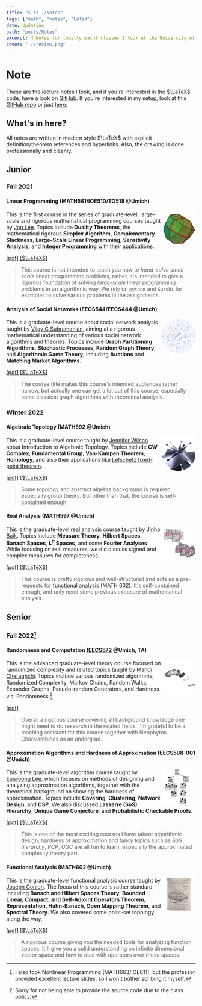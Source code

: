 ```yaml
---
title: "$ ls ./Notes"
tags: ["math", "notes", "LaTeX"]
date: Updating
path: "posts/Notes"
excerpt: 📝 Notes for (mostly math) classes I took at the University of Michigan.
cover: "./preview.png"
---
```


# Note

These are the lecture notes I took, and if you're interested in the $\LaTeX$ code, have a look on [GitHub](https://github.com/sleepymalc/Notes). If you're interested in my setup, look at this [GitHub repo](https://github.com/sleepymalc/VSCode-LaTeX-Inkscape) or just [here](./VSCode-LaTeX-Inkscape).

## What's in here?

All notes are written in modern style $\LaTeX$ with explicit definition/theorem references and hyperlinks. Also, the drawing is done professionally and cleanly.

## Junior

### Fall 2021

#### Linear Programming (MATH561/IOE510/TO518 @Umich)

<p>
	<img src="./figures/MATH561.png" align="right" width="18%"/>
</p>

This is the first course in the series of graduate-level, large-scale and rigorous mathematical programming courses taught by [Jon Lee](https://sites.google.com/site/jonleewebpage/). Topics include **Duality Theorems**, the mathematical rigorous **Simplex Algorithm**, **Complementary Slackness**, **Large-Scale Linear Programming**, **Sensitivity Analysis**, and **Integer Programming** with their applications.

[\[pdf\]](./Notes/LinProg.pdf) [\[$\LaTeX$\]](https://github.com/sleepymalc/Notes/tree/main/MATH561-Linear-Programming)

> This course is not intended to teach you how to *hand-solve small-scale* linear programming problems, rather, it's intended to give a rigorous foundation of solving *large-scale* linear programming problems in an algorithmic way. We rely on `python` and `Gurobi` for examples to solve various problems in the assignments.

#### Analysis of Social Networks (EECS544/EECS444 @Umich)

<p>
	<img src="./figures/EECS544.png" align="right" width="18%"/>
</p>

This is a graduate-level course about social network analysis taught by [Vijay G Subramanian](https://subramanian.engin.umich.edu/), aiming at a rigorous mathematical understanding of various social network algorithms and theories. Topics include **Graph Partitioning Algorithms**, **Stochastic Processes**, **Random Graph Theory**, and **Algorithmic Game Theory**, including **Auctions** and **Matching Market Algorithms**.

[\[pdf\]](./Notes/SocNetAnalysis.pdf) [\[$\LaTeX$\]](https://github.com/sleepymalc/Notes/tree/main/EECS544-Analysis-of-Social-Networks)

> The course title makes this course's intended audiences rather narrow, but actually one can get a lot out of this course, especially some classical graph algorithms with theoretical analysis.

### Winter 2022

#### Algebraic Topology (MATH592 @Umich)

<p>
	<img src="./figures/MATH592.png" align="right" width="18%"/>
</p>

This is a graduate-level course taught by [Jennifer Wilson](http://www.math.lsa.umich.edu/~jchw/) about Introduction to Algebraic Topology. Topics include **CW-Complex**, **Fundamental Group**, **Van-Kampen Theorem**, **Homology**, and also their applications like [Lefschetz fixed-point theorem](https://en.wikipedia.org/wiki/Lefschetz_fixed-point_theorem).

[\[pdf\]](./Notes/AlgTop.pdf) [\[$\LaTeX$\]](https://github.com/sleepymalc/Notes/tree/main/MATH592-Introduction-to-Algebraic-Topology)

> Some topology and abstract algebra background is required, especially group theory. But other than that, the course is self-contained enough.

#### Real Analysis (MATH597 @Umich)

<p>
	<img src="./figures/MATH597.png" align="right" width="18%"/>
</p>

This is the graduate-level real analysis course taught by [Jinho Baik](http://www.math.lsa.umich.edu/~baik/Welcome.html). Topics include **Measure Theory**, **Hilbert Spaces**, **Banach Spaces**, **$L^p$ Spaces**, and some **Fourier Analyses**. While focusing on real measures, we did discuss signed and complex measures for completeness.

[\[pdf\]](./Notes/ReAnalysis.pdf) [\[$\LaTeX$\]](https://github.com/sleepymalc/Notes/tree/main/MATH597-AnalysisII)

> This course is pretty rigorous and well-structured and acts as a pre-requests for [functional analysis (MATH 602)](#functional-analysis-math602-umich). It's self-contained enough, and only need some previous exposure of mathematical analysis.

## Senior

### Fall 2022[^1]

[^1]: I also took Nonlinear Programming (MATH663/IOE611), but the professor provided excellent lecture slides, so I won't bother scribing it myself.

#### Randomness and Computation ([EECS572](https://mahdi.ch/eecs572/) @Umich, TA)

<p>
	<img src="./figures/EECS572.png" align="right" width="18%"/>
</p>

This is the advanced graduate-level theory course focused on randomized complexity and related topics taught by [Mahdi Cheraghchi](https://mahdi.ch/). Topics include various randomized algorithms, Randomized Complexity, Markov Chains, Random Walks, Expander Graphs, Pseudo-random Generators, and Hardness v.s. Randomness.[^2]

[\[pdf\]](./Notes/RandComp.pdf)

> Overall a rigorous course covering all background knowledge one might need to do research in the related fields. I'm grateful to be a teaching assistant for this course together with Neophytos Charalambides as an undergrad.

[^2]: Sorry for not being able to provide the source code due to the class policy.

#### Approximation Algorithms and Hardness of Approximation (EECS598-001 @Umich)

<p>
	<img src="./figures/EECS598-001.png" align="right" width="18%"/>
</p>

This is the graduate-level algorithm course taught by [Euiwoong Lee](https://web.eecs.umich.edu/~euiwoong/), which focuses on methods of designing and analyzing approximation algorithms, together with the theoretical background on showing the hardness of approximation. Topics include **Covering**, **Clustering**, **Network Design**, and **CSP**. We also discussed **Lasserre (SoS) Hierarchy**, **Unique Game Conjecture**, and **Probabilistic Checkable Proofs**.

[\[pdf\]](./Notes/AppxAlgo.pdf) [\[$\LaTeX$\]](https://github.com/sleepymalc/Notes/tree/main/EECS598-001-Approximation-Algorithms-and-Hardness-of-Approximation)

> This is one of the most exciting courses I have taken: algorithmic design, hardness of approximation and fancy topics such as *SoS hierarchy*, *PCP*, *UGC* are all fun to learn, especially the approximated complexity theory part.

#### Functional Analysis (MATH602 @Umich)

<p>
	<img src="./figures/MATH602.png" align="right" width="18%"/>
</p>

This is the graduate-level functional analysis course taught by [Joseph Conlon](http://www.math.lsa.umich.edu/~conlon/). The focus of this course is rather standard, including **Banach and Hilbert Spaces Theory**, **Bounded Linear, Compact, and Self-Adjoint Operators Theorem**, **Representation, Hahn-Banach, Open Mapping Theorem**, and **Spectral Theory**. We also covered some point-set topology along the way.

[\[pdf\]](./Notes/ReAnalysisII.pdf) [\[$\LaTeX$\]](https://github.com/sleepymalc/Notes/tree/main/MATH602-Real-Analysis-II)

> A rigorous course giving you the needed tools for analyzing function spaces. It'll give you a solid understanding on infinite dimensional vector space and how to deal with operators over these spaces.
